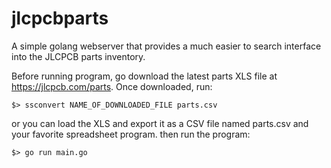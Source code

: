 # jlcpcbparts
A simple golang webserver that provides a much easier to search interface into the JLCPCB parts inventory.


Before running program, go download the latest parts XLS file at https://jlcpcb.com/parts.
Once downloaded, run:
```
$> ssconvert NAME_OF_DOWNLOADED_FILE parts.csv
```
or you can load the XLS and export it as a CSV file named parts.csv and your favorite spreadsheet program.
then run the program:
```
$> go run main.go
```


